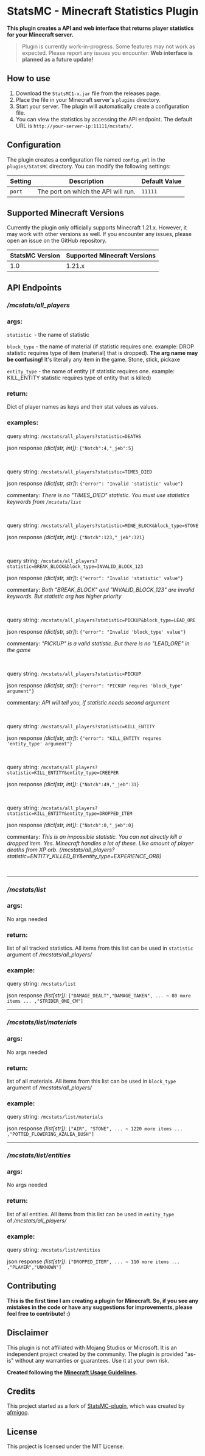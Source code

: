 # StatsMC - Minecraft Statistics Plugin

**This plugin creates a API and web interface that returns player statistics for your Minecraft server.**

> Plugin is currently work-in-progress. Some features may not work as expected. Please report any issues you encounter. **Web interface is planned as a future update!**

## How to use

1. Download the `StatsMC1-x.jar` file from the releases page.
2. Place the file in your Minecraft server's `plugins` directory.
3. Start your server. The plugin will automatically create a configuration file.
4. You can view the statistics by accessing the API endpoint. The default URL is `http://your-server-ip:11111/mcstats/`.

## Configuration

The plugin creates a configuration file named `config.yml` in the `plugins/StatsMC` directory. You can modify the following settings:

| Setting | Description                         | Default Value |
| ------- | ----------------------------------- | ------------- |
| `port`  | The port on which the API will run. | `11111`       |

## Supported Minecraft Versions

Currently the plugin only officially supports Minecraft 1.21.x. However, it may work with other versions as well. If you encounter any issues, please open an issue on the GitHub repository.

| StatsMC Version | Supported Minecraft Versions |
| --------------- | ---------------------------- |
| 1.0             | 1.21.x                       |

## API Endpoints

### _/mcstats/all_players_

### **args**:

`statistic `- the name of statistic

`block_type` - the name of material (if statistic requires one. example: DROP statistic requires type of item (material) that is dropped). **The arg name may be confusing!** It's literally any item in the game. Stone, stick, pickaxe

`entity_type` - the name of entity (if statistic requires one. example: KILL_ENTITY statistic requires type of entity that is killed)

### **return**:

Dict of player names as keys and their stat values as values.

### **examples**:

query string: `/mcstats/all_players?statistic=DEATHS`

json response _(dict[str, int])_: `{"Notch":4,"_jeb":5}`

&nbsp;

query string: `/mcstats/all_players?statistic=TIMES_DIED`

json response _(dict[str, str])_: `{"error": "Invalid 'statistic' value"}`

commentary: _There is no "TIMES_DIED" statistic. You must use statistics keywords from `/mcstats/list`_

&nbsp;

query string: `/mcstats/all_players?statistic=MINE_BLOCK&block_type=STONE`

json response _(dict[str, int])_: `{"Notch":123,"_jeb":321}`

&nbsp;

query string: `/mcstats/all_players?statistic=BREAK_BLOCK&block_type=INVALID_BLOCK_123`

json response _(dict[str, str])_: `{"error": "Invalid 'statistic' value"}`

commentary: _Both "BREAK_BLOCK" and "INVALID_BLOCK_123" are invalid keywords. But statistic arg has higher priority_

&nbsp;

query string: `/mcstats/all_players?statistic=PICKUP&block_type=LEAD_ORE`

json response _(dict[str, str])_: `{"error": "Invalid 'block_type' value"}`

commentary: _"PICKUP" is a valid statistic. But there is no "LEAD_ORE" in the game_

&nbsp;

query string: `/mcstats/all_players?statistic=PICKUP`

json response _(dict[str, str])_: `{"error": "PICKUP requres 'block_type' argument"}`

commentary: _API will tell you, if statistic needs second argument_

&nbsp;

query string: `/mcstats/all_players?statistic=KILL_ENTITY`

json response _(dict[str, str])_: `{"error": "KILL_ENTITY requres 'entity_type' argument"}`

&nbsp;

query string: `/mcstats/all_players?statistic=KILL_ENTITY&entity_type=CREEPER`

json response _(dict[str, int])_: `{"Notch":49,"_jeb":31}`

&nbsp;

query string: `/mcstats/all_players?statistic=KILL_ENTITY&entity_type=DROPPED_ITEM`

json response _(dict[str, int])_: `{"Notch":0,"_jeb":0}`

commentary: _This is an impossible statistic. You can not directly kill a dropped item. Yes. Minecraft handles a lot of these. Like amount of player deaths from XP orb. (/mcstats/all_players?statistic=ENTITY_KILLED_BY&entity_type=EXPERIENCE_ORB)_

&nbsp;

---

### _/mcstats/list_

### **args**:

No args needed

### **return**:

list of all tracked statistics. All items from this list can be used in `statistic` argument of */mcstats/all_players/*

### **example**:

query string: `/mcstats/list`

json response _(list[str])_: `["DAMAGE_DEALT","DAMAGE_TAKEN", ... ~ 80 more items ... ,"STRIDER_ONE_CM"]`

---

### _/mcstats/list/materials_

### **args**:

No args needed

### **return**:

list of all materials. All items from this list can be used in `block_type` argument of */mcstats/all_players/*

### **example**:

query string: `/mcstats/list/materials`

json response _(list[str])_: `["AIR", "STONE", ... ~ 1220 more items ... ,"POTTED_FLOWERING_AZALEA_BUSH"]`

---

### _/mcstats/list/entities_

### **args**:

No args needed

### **return**:

list of all entities. All items from this list can be used in `entity_type` of */mcstats/all_players/*

### **example**:

query string: `/mcstats/list/entities`

json response _(list[str])_: `["DROPPED_ITEM", ... ~ 110 more items ... ,"PLAYER","UNKNOWN"]`

## Contributing

**This is the first time I am creating a plugin for Minecraft. So, if you see any mistakes in the code or have any suggestions for improvements, please feel free to contribute! :)**

## Disclaimer

This plugin is not affiliated with Mojang Studios or Microsoft. It is an independent project created by the community. The plugin is provided "as-is" without any warranties or guarantees. Use it at your own risk.

**Created following the [Minecraft Usage Guidelines](https://www.minecraft.net/en-us/terms#usage-guidelines).**

## Credits

This project started as a fork of [StatsMC-plugin](https://github.com/afmigoo/StatsMC-plugin), which was created by [afmigoo](https://github.com/afmigoo/).

## License

This project is licensed under the MIT License.
